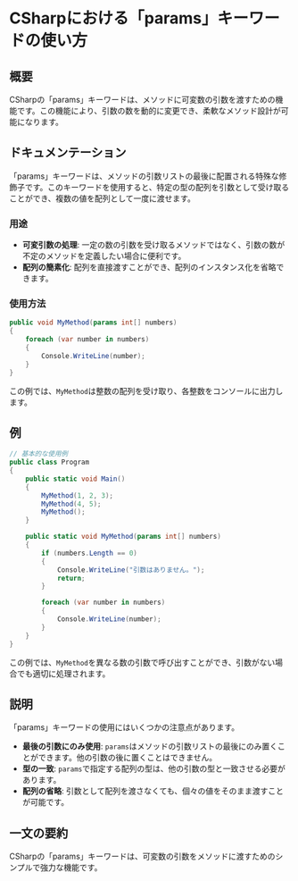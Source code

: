 <!--
Meta Description: # CSharpにおける「params」キーワードの使い方 ## 概要 CSharpの「params」キーワードは、メソッドに可変数の引数を渡すための機能です。この機能により、引数の数を動的に変更でき、柔軟なメソッド設計が可能になります。 ## ドキュメンテーション 「params」キーワードは、メ...
Meta Keywords: params, mymethod, numbers, public, number
-->

# CSharpにおける「params」キーワードの使い方

## 概要
CSharpの「params」キーワードは、メソッドに可変数の引数を渡すための機能です。この機能により、引数の数を動的に変更でき、柔軟なメソッド設計が可能になります。

## ドキュメンテーション
「params」キーワードは、メソッドの引数リストの最後に配置される特殊な修飾子です。このキーワードを使用すると、特定の型の配列を引数として受け取ることができ、複数の値を配列として一度に渡せます。

### 用途
- **可変引数の処理**: 一定の数の引数を受け取るメソッドではなく、引数の数が不定のメソッドを定義したい場合に便利です。
- **配列の簡素化**: 配列を直接渡すことができ、配列のインスタンス化を省略できます。

### 使用方法
```csharp
public void MyMethod(params int[] numbers)
{
    foreach (var number in numbers)
    {
        Console.WriteLine(number);
    }
}
```
この例では、`MyMethod`は整数の配列を受け取り、各整数をコンソールに出力します。

## 例
```csharp
// 基本的な使用例
public class Program
{
    public static void Main()
    {
        MyMethod(1, 2, 3);
        MyMethod(4, 5);
        MyMethod();
    }

    public static void MyMethod(params int[] numbers)
    {
        if (numbers.Length == 0)
        {
            Console.WriteLine("引数はありません。");
            return;
        }

        foreach (var number in numbers)
        {
            Console.WriteLine(number);
        }
    }
}
```
この例では、`MyMethod`を異なる数の引数で呼び出すことができ、引数がない場合でも適切に処理されます。

## 説明
「params」キーワードの使用にはいくつかの注意点があります。
- **最後の引数にのみ使用**: `params`はメソッドの引数リストの最後にのみ置くことができます。他の引数の後に置くことはできません。
- **型の一致**: `params`で指定する配列の型は、他の引数の型と一致させる必要があります。
- **配列の省略**: 引数として配列を渡さなくても、個々の値をそのまま渡すことが可能です。

## 一文の要約
CSharpの「params」キーワードは、可変数の引数をメソッドに渡すためのシンプルで強力な機能です。